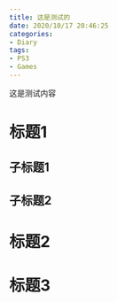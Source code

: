 ```yaml
---
title: 这是测试的
date: 2020/10/17 20:46:25
categories:
- Diary
tags:
- PS3
- Games
---
```


这是测试内容

# 标题1
## 子标题1

## 子标题2

# 标题2

# 标题3